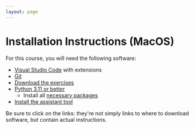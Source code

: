 ```yaml
---
layout: page
---
```


# Installation Instructions (MacOS)

For this course, you will need the following software:

* [Visual Studio Code](vscode.md) with extensions
* [Git](git.md)
* [Download the exercises](github-classroom.md)
* [Python 3.11 or better](python.md)
  * Install all [necessary packages](packages.md)
* [Install the assistant tool](progtool.md)

Be sure to click on the links: they're not simply links to where to download software, but contain actual instructions.
